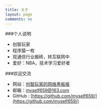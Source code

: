 ```yaml
---
title: 关于
layout: page
comments: no
---
```


###个人说明

* 创智玩家
* 程序猿一枚
* 现通信行业搬砖，转互联网中
* 爱好：NBA，技术学习爱好者

###欢迎交流

* 网站：[创智玩家的网络黑板报](http://myself659.github.io/)
* 邮箱：[myself659@163.com](myself659@163.com)
* GitHub : [https://github.com/myself659/](https://github.com/myself659/)


